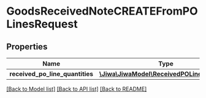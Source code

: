 # GoodsReceivedNoteCREATEFromPOLinesRequest

## Properties
Name | Type | Description | Notes
------------ | ------------- | ------------- | -------------
**received_po_line_quantities** | [**\Jiwa\JiwaModel\ReceivedPOLineQuantity[]**](ReceivedPOLineQuantity.md) |  | [optional] 

[[Back to Model list]](../README.md#documentation-for-models) [[Back to API list]](../README.md#documentation-for-api-endpoints) [[Back to README]](../README.md)


